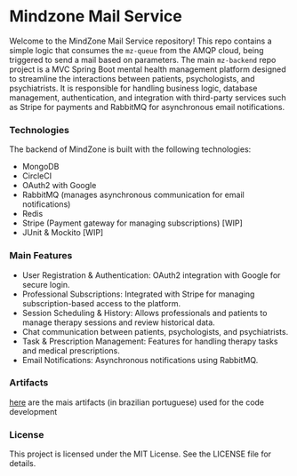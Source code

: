 # Mindzone Mail Service
Welcome to the MindZone Mail Service repository! This repo contains a simple logic that consumes the `mz-queue` from the AMQP cloud, being triggered to send a mail based on parameters. The main `mz-backend` repo project is a MVC Spring Boot mental health management platform designed to streamline the interactions between patients, psychologists, and psychiatrists. It is responsible for handling business logic, database management, authentication, and integration with third-party services such as Stripe for payments and RabbitMQ for asynchronous email notifications.

### Technologies
The backend of MindZone is built with the following technologies:
- MongoDB
- CircleCI
- OAuth2 with Google
- RabbitMQ (manages asynchronous communication for email notifications)
- Redis
- Stripe (Payment gateway for managing subscriptions) [WIP]
- JUnit & Mockito [WIP]

### Main Features
- User Registration & Authentication: OAuth2 integration with Google for secure login.
- Professional Subscriptions: Integrated with Stripe for managing subscription-based access to the platform.
- Session Scheduling & History: Allows professionals and patients to manage therapy sessions and review historical data.
- Chat communication between patients, psychologists, and psychiatrists.
- Task & Prescription Management: Features for handling therapy tasks and medical prescriptions.
- Email Notifications: Asynchronous notifications using RabbitMQ.

### Artifacts
[here](https://drive.google.com/drive/folders/1ixHqzBN6pkNcFI-PvrLeWtpIbmv76q8s?usp=sharing) are the mais artifacts (in brazilian portuguese) used for the code development

### License
This project is licensed under the MIT License. See the LICENSE file for details.
